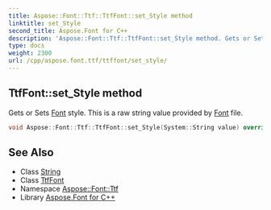 ```yaml
---
title: Aspose::Font::Ttf::TtfFont::set_Style method
linktitle: set_Style
second_title: Aspose.Font for C++
description: 'Aspose::Font::Ttf::TtfFont::set_Style method. Gets or Sets Font style. This is a raw string value provided by Font file in C++.'
type: docs
weight: 2300
url: /cpp/aspose.font.ttf/ttffont/set_style/
---
```

## TtfFont::set_Style method


Gets or Sets [Font](../../../aspose.font/font/) style. This is a raw string value provided by [Font](../../../aspose.font/font/) file.

```cpp
void Aspose::Font::Ttf::TtfFont::set_Style(System::String value) override
```

## See Also

* Class [String](../../../system/string/)
* Class [TtfFont](../)
* Namespace [Aspose::Font::Ttf](../../)
* Library [Aspose.Font for C++](../../../)
